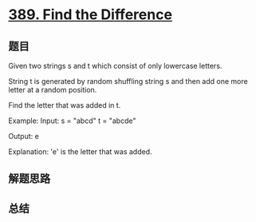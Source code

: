 # [389. Find the Difference](https://leetcode.com/problems/find-the-difference/)

## 题目

        
Given two strings s and t which consist of only lowercase letters.

String t is generated by random shuffling string s and then add one more letter at a random position.

Find the letter that was added in t.

Example:
Input:
s = "abcd"
t = "abcde"

Output:
e

Explanation:
'e' is the letter that was added.

      

## 解题思路


## 总结


